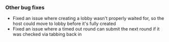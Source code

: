 ### Other bug fixes

- Fixed an issue where creating a lobby wasn't properly waited for, so the host could move to lobby before it's fully created
- Fixed an issue where a timed out round can submit the next round if it was checked via tabbing back in
